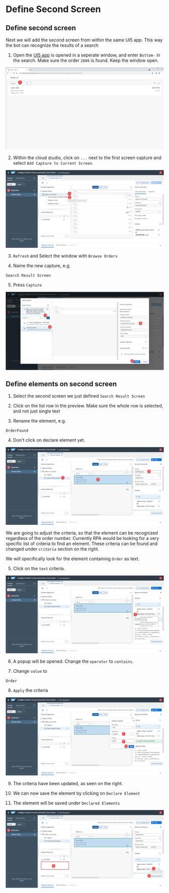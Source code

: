 # Define Second Screen

## Define second screen

Next we will add the second screen from within the same UI5 app. This way the bot can recognize the results of a search

1. Open the [UI5 app](https://openui5.hana.ondemand.com/test-resources/sap/m/demokit/orderbrowser/webapp/test/mockServer.html) is opened in a seperate window, and enter `Bottom-` in the search. Make sure the order `2686` is found. Keep the window open.


![](../images/0070_SearchScreenPreview.png)

2. Within the cloud studio, click on `...` next to the first screen capture and select `Add Capture to Current Screen`.


![](../images/0080_AddCaptureToCurrentScreen.png)

3. `Refresh` and Select the window with `Browse Orders`

4. Name the new capture, e.g. 

```
Search Result Screen
```

5. Press `Capture`

![](../images/0090_SelectNewScreenApp.png)


## Define elements on second screen

1. Select the second screen we just defined `Search Result Screen`

2. Click on the list row in the preview. Make sure the whole row is selected, and not just single text

3. Rename the element, e.g. 

```
OrderFound
```

4. Don't click on declare element yet.

![](../images/0091_SelectResultItem.png)


We are going to adjust the criteria, so that the element can be recognized regardless of the order number. Currently RPA would be looking for a very specific list of criteria to find an element. These criteria can be found and changed under `criteria` section on the right.

We will specifically look for the element containing `Order` as text.

5. Click on the `text` criteria.

![](../images/0100_ClickOnTextCriteria.png)

6. A popup will be opened. Change the `operator` to `contains`. 

7. Change `value` to 

```
Order
```

8. `Apply` the criteria

![](../images/0110_TextContainsOrder.png)

9. The criteria have been updated, as seen on the right.

10. We can now save the element by clicking on `Declare Element`

11. The element will be saved under `Declared Elements`


![](../images/0120_ResultTextContainsOrder.png)